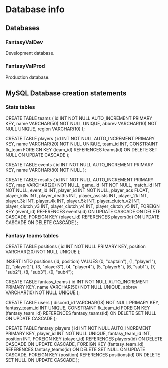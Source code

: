 # Database info

## Databases

### FantasyValDev

Development database.

### FantasyValProd

Production database.

## MySQL Database creation statements

### Stats tables

CREATE TABLE teams 
(
	id INT NOT NULL AUTO_INCREMENT PRIMARY KEY,
	name VARCHAR(50) NOT NULL UNIQUE,
	abbrev VARCHAR(10) NOT NULL UNIQUE,
	region VARCHAR(10)
);

CREATE TABLE players
(
	id INT NOT NULL AUTO_INCREMENT PRIMARY KEY,
	name VARCHAR(20) NOT NULL UNIQUE,
	team_id INT,
	CONSTRAINT fk_team FOREIGN KEY (team_id) REFERENCES teams(id) ON DELETE SET NULL ON UPDATE CASCADE
);

CREATE TABLE events
(
	id INT NOT NULL AUTO_INCREMENT PRIMARY KEY,
	name VARCHAR(80) NOT NULL
);

CREATE TABLE results
(
	id INT NOT NULL AUTO_INCREMENT PRIMARY KEY,
	map VARCHAR(20) NOT NULL,
	game_id INT NOT NULL,
	match_id INT NOT NULL,
	event_id INT,
	player_id INT NOT NULL,
	player_acs FLOAT,
	player_kills INT,
	player_deaths INT,
	player_assists INT,
	player_2k INT,
	player_3k INT,
	player_4k INT,
	player_5k INT,
	player_clutch_v2 INT,
	player_clutch_v3 INT,
	player_clutch_v4 INT,
	player_clutch_v5 INT,
	FOREIGN KEY (event_id) REFERENCES events(id) ON UPDATE CASCADE ON DELETE CASCADE,
	FOREIGN KEY (player_id) REFERENCES players(id) ON UPDATE CASCADE ON DELETE CASCADE
);

### Fantasy teams tables

CREATE TABLE positions
(
	id INT NOT NULL PRIMARY KEY,
	position VARCHAR(20) NOT NULL UNIQUE
);

INSERT INTO positions (id, position)
VALUES
	(0, "captain"),
	(1, "player1"),
	(2, "player2"),
	(3, "player3"),
	(4, "player4"),
	(5, "player5"),
	(6, "sub1"),
	(7, "sub2"),
	(8, "sub3"),
	(9, "sub4");

CREATE TABLE fantasy_teams
(
	id INT NOT NULL AUTO_INCREMENT PRIMARY KEY,
	name VARCHAR(50) NOT NULL UNIQUE,
	abbrev VARCHAR(10) NOT NULL UNIQUE
);

CREATE TABLE users
(
	discord_id VARCHAR(18) NOT NULL PRIMARY KEY,
	fantasy_team_id INT UNIQUE,
	CONSTRAINT fk_team_id FOREIGN KEY (fantasy_team_id) REFERENCES fantasy_teams(id) ON DELETE SET NULL ON UPDATE CASCADE
);

CREATE TABLE fantasy_players
(
	id INT NOT NULL AUTO_INCREMENT PRIMARY KEY,
	player_id INT NOT NULL UNIQUE,
	fantasy_team_id INT,
	position INT,
	FOREIGN KEY (player_id) REFERENCES players(id) ON DELETE CASCADE ON UPDATE CASCADE,
	FOREIGN KEY (fantasy_team_id) REFERENCES fantasy_teams(id) ON DELETE SET NULL ON UPDATE CASCADE,
	FOREIGN KEY (position) REFERENCES positions(id) ON DELETE SET NULL ON UPDATE CASCADE
);

